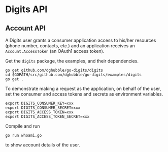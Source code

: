 
# Digits API

## Account API

A Digits user grants a consumer application access to his/her resources (phone number, contacts, etc.) and an application receives an `Account.AccessToken` (an OAuth1 access token).

Get the `digits` package, the examples, and their dependencies.

    go get github.com/dghubble/go-digits/digits
    cd $GOPATH/src/github.com/dghubble/go-digits/examples/digits
    go get .

To demonstrate making a request as the application, on behalf of the user, set the consumer and access tokens and secrets as environment variables.

    export DIGITS_CONSUMER_KEY=xxx
    export DIGITS_CONSUMER_SECRET=xxx
    export DIGITS_ACCESS_TOKEN=xxx
    export DIGITS_ACCESS_TOKEN_SECRET=xxx

Compile and run

    go run whoami.go

to show account details of the user.
